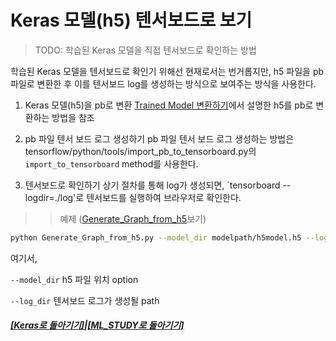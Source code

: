 # Keras 모델(h5) 텐서보드로 보기

> TODO: 학습된 Keras 모델을 직접 텐서보드로 확인하는 방법

학습된 Keras 모델을 텐서보드로 확인기 위해선 현재로서는 번거롭지만,
h5 파일을 pb파일로 변환한 후 이를 텐서보드 log를 생성하는 방식으로 보여주는 방식을 사용한다.

1. Keras 모델(h5)을 pb로 변환
   [Trained Model 변환하기](https://github.com/elemag1414/ML_STUDY/blob/master/Tensorflow/Model_Conversion.md)에서 설명한 h5를 pb로 변환하는 방법을 참조

2. pb 파일 텐서 보드 로그 생성하기
   pb 파일 텐서 보드 로그 생성하는 방법은 tensorflow/python/tools/import_pb_to_tensorboard.py의 `import_to_tensorboard` method를 사용한다.

3. 텐서보드로 확인하기
   상기 절차를 통해 log가 생성되면,
   `tensorboard --logdir=./log'로 텐서보드를 실행하여 브라우저로 확인한다.

> > 예제 ([Generate_Graph_from_h5]([Generate_Graph_from_h5.py])보기)

```bash
python Generate_Graph_from_h5.py --model_dir modelpath/h5model.h5 --log_dir ./log
```

여기서,

`--model_dir` h5 파일 위치 option

`--log_dir` 텐서보드 로그가 생성될 path

##### [[Keras로 돌아기기]](README.md)|[[ML_STUDY로 돌아기기]](https://github.com/elemag1414/ML_STUDY)
